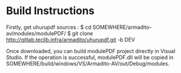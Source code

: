 Build Instructions
==================

Firstly, get uhurupdf sources : 
   $ cd SOMEWHERE/armadito-av/modules/modulePDF/
   $ git clone http://gitlab.teclib.infra/armadito/uhurupdf.git -b DEV
   
Once downloaded, you can build modulePDF project directly in Visual Studio. 
If the operation is successful, modulePDF.dll will be copied in SOMEWHERE/build/windows/VS/Armadito-AV/out/Debug/modules.